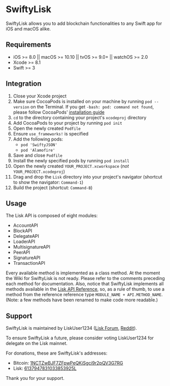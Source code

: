 # SwiftyLisk

SwiftyLisk allows you to add blockchain functionalities to any Swift app for iOS and macOS alike.

## Requirements

- iOS >= 8.0 || macOS >= 10.10 || tvOS >= 9.0+ || watchOS >= 2.0
- Xcode >= 8.1
- Swift >= 3

## Integration

1. Close your Xcode project
2. Make sure CocoaPods is installed on your machine by running `pod --version` on the Terminal. If you get `-bash: pod: command not found`, please follow CocoaPods' [installation guide](https://guides.cocoapods.org/using/getting-started.html)
3. `cd` to the directory containing your project's `xcodeproj` directory
4. Add CocoaPods to your project by running `pod init`
5. Open the newly created `Podfile`
6. Ensure `use_frameworks!` is specified
7. Add the following pods:
    - `pod 'SwiftyJSON'`
    - `pod 'Alamofire'`
8. Save and close `Podfile`
9. Install the newly specified pods by running `pod install`
10. Open the newly created `YOUR_PROJECT.xcworkspace` (*not* `YOUR_PROJECT.xcodeproj`)
11. Drag and drop the `Lisk` directory into your project's navigator (shortcut to show the navigator: `Command-1`)
12. Build the project (shortcut: `Command-B`)

## Usage

The Lisk API is composed of eight modules:

- AccountAPI
- BlockAPI
- DelegateAPI
- LoaderAPI
- MultisignatureAPI
- PeerAPI
- SignatureAPI
- TransactionAPI

Every available method is implemented as a class method. At the moment the Wiki for SwiftyLisk is not ready. Please refer to the comments preceding each method for documentation. Also, notice that SwiftyLisk implements all methods available in the [Lisk API Reference](https://github.com/LiskArchive/lisk-wiki/wiki/Lisk-API-Reference), so, as a rule of thumb, to use a method from the reference reference type `MODULE_NAME + API.METHOD_NAME`. (Note: a few methods have been renamed to make code more readable.)

## Support

SwiftyLisk is maintained by LiskUser1234 ([Lisk Forum](https://forum.lisk.io/memberlist.php?mode=viewprofile&u=1265), [Reddit](https://www.reddit.com/user/LiskUser1234/)).

To ensure SwiftyLisk a future, please consider voting LiskUser1234 for delegate on the Lisk mainnet.

For donations, these are SwiftyLisk's addresses:

- Bitcoin: [1NCTZwBJF7ZFpwPeQKiSgci9r2pQV3G7RG](bitcoin://1NCTZwBJF7ZFpwPeQKiSgci9r2pQV3G7RG)
- Lisk: [6137947831033853925L](lisk://6137947831033853925L)

Thank you for your support.
